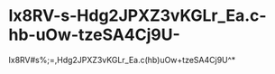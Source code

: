 # Ix8RV-s-Hdg2JPXZ3vKGLr_Ea.c-hb-uOw-tzeSA4Cj9U-
Ix8RV#s%;=,Hdg2JPXZ3vKGLr_Ea.c(hb)uOw+tzeSA4Cj9U^*
